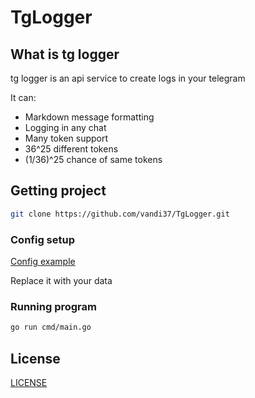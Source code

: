 # TgLogger

## What is tg logger

tg logger is an api service to create logs in your telegram

It can:

- Markdown message formatting
- Logging in any chat
- Many token support
- 36^25 different tokens
- (1/36)^25 chance of same tokens

## Getting project

```bash
git clone https://github.com/vandi37/TgLogger.git
```

### Config setup

[Config example](/config/example.yaml)

Replace it with your data

### Running program

```bash
go run cmd/main.go
```

## License

[LICENSE](LICENSE)
